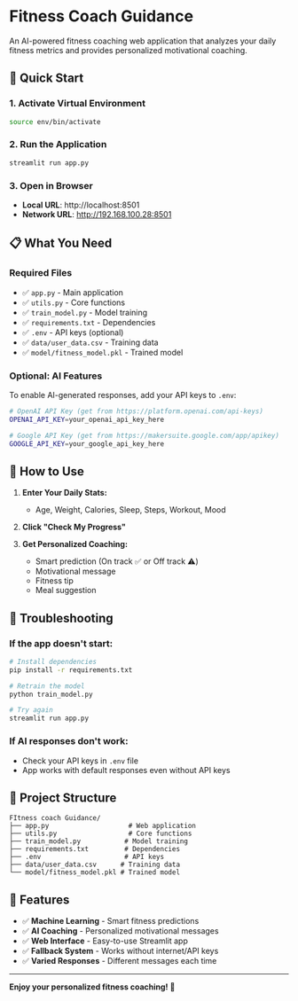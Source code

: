 # Fitness Coach Guidance

An AI-powered fitness coaching web application that analyzes your daily fitness metrics and provides personalized motivational coaching.

## 🚀 Quick Start

### 1. Activate Virtual Environment
```bash
source env/bin/activate
```

### 2. Run the Application
```bash
streamlit run app.py
```

### 3. Open in Browser
- **Local URL**: http://localhost:8501
- **Network URL**: http://192.168.100.28:8501

## 📋 What You Need

### Required Files
- ✅ `app.py` - Main application
- ✅ `utils.py` - Core functions
- ✅ `train_model.py` - Model training
- ✅ `requirements.txt` - Dependencies
- ✅ `.env` - API keys (optional)
- ✅ `data/user_data.csv` - Training data
- ✅ `model/fitness_model.pkl` - Trained model

### Optional: AI Features
To enable AI-generated responses, add your API keys to `.env`:
```bash
# OpenAI API Key (get from https://platform.openai.com/api-keys)
OPENAI_API_KEY=your_openai_api_key_here

# Google API Key (get from https://makersuite.google.com/app/apikey)
GOOGLE_API_KEY=your_google_api_key_here
```

## 🎯 How to Use

1. **Enter Your Daily Stats:**
   - Age, Weight, Calories, Sleep, Steps, Workout, Mood

2. **Click "Check My Progress"**

3. **Get Personalized Coaching:**
   - Smart prediction (On track ✅ or Off track ⚠️)
   - Motivational message
   - Fitness tip
   - Meal suggestion

## 🔧 Troubleshooting

### If the app doesn't start:
```bash
# Install dependencies
pip install -r requirements.txt

# Retrain the model
python train_model.py

# Try again
streamlit run app.py
```

### If AI responses don't work:
- Check your API keys in `.env` file
- App works with default responses even without API keys

## 📁 Project Structure
```
FItness coach Guidance/
├── app.py                    # Web application
├── utils.py                  # Core functions
├── train_model.py           # Model training
├── requirements.txt         # Dependencies
├── .env                     # API keys
├── data/user_data.csv      # Training data
└── model/fitness_model.pkl # Trained model
```

## 🎉 Features

- ✅ **Machine Learning** - Smart fitness predictions
- ✅ **AI Coaching** - Personalized motivational messages
- ✅ **Web Interface** - Easy-to-use Streamlit app
- ✅ **Fallback System** - Works without internet/API keys
- ✅ **Varied Responses** - Different messages each time

---

**Enjoy your personalized fitness coaching! 💪** 